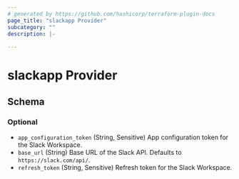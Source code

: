 ```yaml
---
# generated by https://github.com/hashicorp/terraform-plugin-docs
page_title: "slackapp Provider"
subcategory: ""
description: |-
  
---
```


# slackapp Provider





<!-- schema generated by tfplugindocs -->
## Schema

### Optional

- `app_configuration_token` (String, Sensitive) App configuration token for the Slack Workspace.
- `base_url` (String) Base URL of the Slack API. Defaults to `https://slack.com/api/`.
- `refresh_token` (String, Sensitive) Refresh token for the Slack Workspace.
